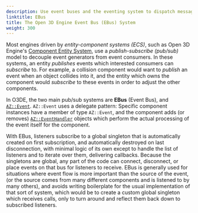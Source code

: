 ```yaml
---
description: Use event buses and the eventing system to dispatch messages between systems in Open 3D Engine. 
linktitle: EBus
title: The Open 3D Engine Event Bus (EBus) System
weight: 300
---
```


Most engines driven by *entity-component systems (ECS)*, such as Open 3D Engine's [Component Entity System](../../components), use a *publish-subscribe (pub/sub)* model to decouple event generators from event consumers. In these systems, an entity *publishes* events which interested consumers can *subscribe* to. For example, a collision component would want to *publish* an event when an object collides into it, and the entity which owns the component would *subscribe* to these events in order to adjust the other components.

In O3DE, the two main pub/sub systems are **EBus** (Event Bus), and [`AZ::Event`](/docs/api/frameworks/azcore/class_a_z_1_1_event.html). `AZ::Event` uses a delegate pattern: Specific component instances have a member of type `AZ::Event`, and the component adds (or removes) [`AZ::EventHandler`](/docs/api/frameworks/azcore/class_a_z_1_1_event_handler.html) objects
which perform the actual processing of the event itself for the component.

With EBus, listeners subscribe to a global singleton that is automatically created on first subscription, and automatically destroyed on last disconnection, with minimal logic of its own except to handle the list of listeners and to iterate over them, delivering callbacks. Because the singletons are global, any part of the code can connect, disconnect, or place events on that bus for listeners to receive. EBus is generally used for situations where event flow is more important than the source of the event, (or the source comes from many different components and is listened to by many others), and avoids writing boilerplate for the usual implementation of that sort of system, which would be to create a custom global singleton which receives calls, only to turn around and reflect them back down to subscribed listeners.
